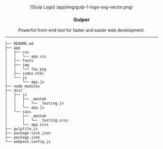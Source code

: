 <p align="center">
    ![Gulp Logo] (app/img/gulp-1-logo-svg-vector.png)
  <h3 align="center">Gulper</h3>

  <p align="center">
    Powerful front-end tool for faster and easier web development.
    <hr>
  </p>
</p>

```text
├── README.md
├── app
│   ├── css
│   │   └── app.css
│   ├── fonts
│   ├── img
│   │   └── fav.png
│   ├── index.html
│   └── js
│       └── app.js
├── node_modules
├── dist
│   ├── js
│   │   ├── _mentah
│   │   │   └── _testing.js
│   │   └── app.js
│   └── sass
│       ├── _mentah
│       │   └── _testing.scss
│       └── app.scss
├── gulpfile.js
├── package-lock.json
├── package.json
└── webpack.config.js
```
